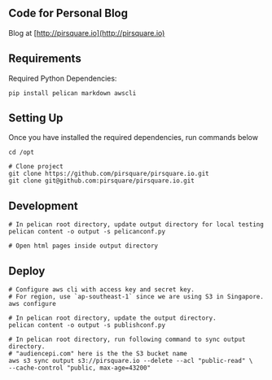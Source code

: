 ## Code for Personal Blog
Blog at [http://pirsquare.io](http://pirsquare.io)


## Requirements
Required Python Dependencies:
```shell
pip install pelican markdown awscli
```

## Setting Up
Once you have installed the required dependencies, run commands below
```shell
cd /opt

# Clone project
git clone https://github.com/pirsquare/pirsquare.io.git
git clone git@github.com:pirsquare/pirsquare.io.git
```

## Development
```shell
# In pelican root directory, update output directory for local testing
pelican content -o output -s pelicanconf.py

# Open html pages inside output directory
```

## Deploy
```shell
# Configure aws cli with access key and secret key.
# For region, use `ap-southeast-1` since we are using S3 in Singapore.
aws configure

# In pelican root directory, update the output directory.
pelican content -o output -s publishconf.py

# In pelican root directory, run following command to sync output directory.
# "audiencepi.com" here is the the S3 bucket name
aws s3 sync output s3://pirsquare.io --delete --acl "public-read" \
--cache-control "public, max-age=43200"
```
